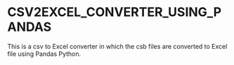 # CSV2EXCEL_CONVERTER_USING_PANDAS
This is a csv to Excel converter in which the csb files are converted to Excel file using Pandas Python.

